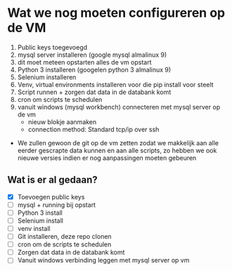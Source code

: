 # Wat we nog moeten configureren op de VM

1. Public keys toegevoegd
2. mysql server installeren (google mysql almalinux 9)
3. dit moet meteen opstarten alles de vm opstart
4. Python 3 installeren (googelen python 3 almalinux 9)
5. Selenium installeren
6. Venv, virtual environments installeren voor die pip install voor steelt
7. Script runnen + zorgen dat data in de databank komt
8. cron om scripts te schedulen
9. vanuit windows (mysql workbench) connecteren met mysql server op de vm
    - nieuw blokje aanmaken
    - connection method: Standard tcp/ip over ssh

- We zullen gewoon de git op de vm zetten zodat we makkelijk aan alle eerder gescrapte data kunnen en aan alle scripts, zo hebben we ook nieuwe versies indien er nog aanpassingen moeten gebeuren

## Wat is er al gedaan?

- [x] Toevoegen public keys
- [ ] mysql + running bij opstart
- [ ] Python 3 install
- [ ] Selenium install
- [ ] venv install
- [ ] Git installeren, deze repo clonen
- [ ] cron om de scripts te schedulen
- [ ] Zorgen dat data in de databank komt
- [ ] Vanuit windows verbinding leggen met mysql server op vm
